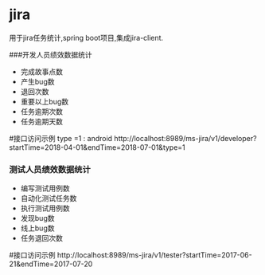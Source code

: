 # jira
用于jira任务统计,spring boot项目,集成jira-client.


###开发人员绩效数据统计
- 完成故事点数
- 产生bug数
- 退回次数
- 重要以上bug数
- 任务逾期次数
- 任务逾期天数


#接口访问示例
type =1 : android
http://localhost:8989/ms-jira/v1/developer?startTime=2018-04-01&endTime=2018-07-01&type=1

### 测试人员绩效数据统计
- 编写测试用例数
- 自动化测试任务数
- 执行测试用例数
- 发现bug数
- 线上bug数
- 任务退回次数

#接口访问示例
http://localhost:8989/ms-jira/v1/tester?startTime=2017-06-21&endTime=2017-07-20
